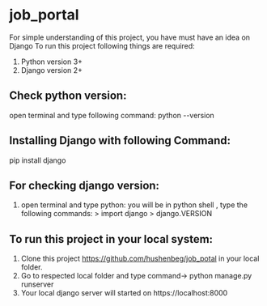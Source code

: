 # job_portal
For simple understanding of this project, you have must have an idea on Django
To run this project following things are required:
1. Python version 3+
2. Django version 2+

## Check python version:
open terminal and type following command:
python --version

## Installing Django with following Command:

pip install django

## For checking django version:
1. open terminal and type python:
you will be in python shell , type the following commands:
&gt; import django
&gt; django.VERSION

## To run this project in your local system:
1. Clone this project https://github.com/hushenbeg/job_potal in your local folder.
2. Go to respected local folder and type command-> python manage.py runserver
3. Your local django server will started on https://localhost:8000





